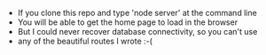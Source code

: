 - If you clone this repo and type 'node server' at the command line
- You will be able to get the home page to load in the browser
- But I could never recover database connectivity, so you can't use
-    any of the beautiful routes I wrote :-(